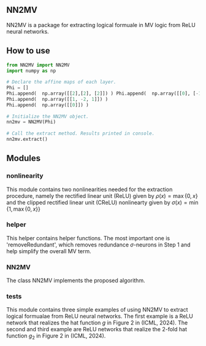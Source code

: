 ## NN2MV  
NN2MV is a package for extracting logical formuale in MV logic from ReLU neural networks.  
## How to use  
```python  
from NN2MV import NN2MV  
import numpy as np  
  
# Declare the affine maps of each layer.  
Phi = []  
Phi.append(  np.array([[2],[2], [2]]) ) Phi.append(  np.array([[0], [-1], [-2]]) )  
Phi.append(  np.array([[1, -2, 1]]) )  
Phi.append(  np.array([[0]]) )  
  
# Initialize the NN2MV object.  
nn2mv = NN2MV(Phi)  
  
# Call the extract method. Results printed in console.  
nn2mv.extract()  
```  
  
  
  
  
## Modules   
  
### nonlinearity  
This module contains two nonlinearities needed for the extraction procedure, namely the rectified linear unit (ReLU) given by $\rho(x) = \max\{0,x\}$ and the clipped rectified linear unit (CReLU) nonlinearty given by $\sigma(x) = \min\{1, \max\{0,x\}\}$  
  
### helper  
This helper contains helper functions. The most important one is 'removeRedundant', which removes redundance $\sigma$-neurons in Step 1 and help simplify the overall MV term.   
  
### NN2MV  
The class NN2MV implements the proposed algorithm.  
  
### tests  
This module contains three simple examples of using NN2MV to extract logical formualae from ReLU neural networks.   The first example is a ReLU network that realizes the hat function $g$ in Figure 2 in (ICML, 2024). The second and third example are ReLU networks that realize the $2$-fold hat function $g_2$ in Figure 2 in (ICML, 2024).
  